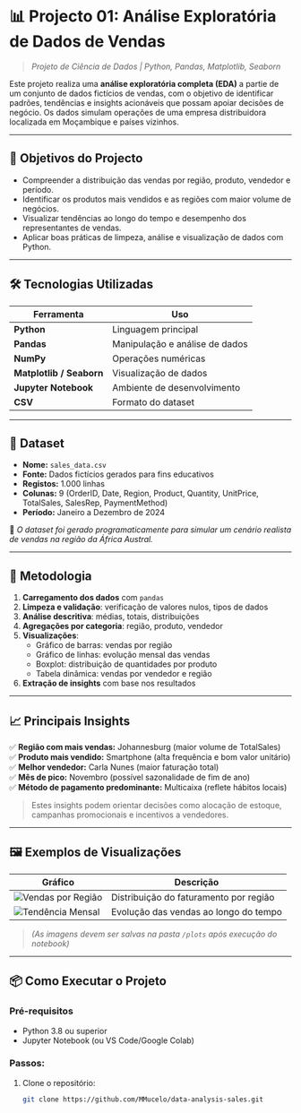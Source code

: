 # 📊 Projecto 01: Análise Exploratória de Dados de Vendas

> *Projeto de Ciência de Dados | Python, Pandas, Matplotlib, Seaborn*

Este projeto realiza uma **análise exploratória completa (EDA)** a partie de um conjunto de dados fictícios de vendas, com o objetivo de identificar padrões, tendências e insights acionáveis que possam apoiar decisões de negócio. Os dados simulam operações de uma empresa distribuidora localizada em Moçambique e países vizinhos.

---

## 🎯 Objetivos do Projecto

- Compreender a distribuição das vendas por região, produto, vendedor e período.
- Identificar os produtos mais vendidos e as regiões com maior volume de negócios.
- Visualizar tendências ao longo do tempo e desempenho dos representantes de vendas.
- Aplicar boas práticas de limpeza, análise e visualização de dados com Python.

---

## 🛠 Tecnologias Utilizadas

| Ferramenta | Uso |
|----------|-----|
| **Python** | Linguagem principal |
| **Pandas** | Manipulação e análise de dados |
| **NumPy** | Operações numéricas |
| **Matplotlib / Seaborn** | Visualização de dados |
| **Jupyter Notebook** | Ambiente de desenvolvimento |
| **CSV** | Formato do dataset |

---

## 📁 Dataset

- **Nome:** `sales_data.csv`
- **Fonte:** Dados fictícios gerados para fins educativos
- **Registos:** 1.000 linhas
- **Colunas:** 9 (OrderID, Date, Region, Product, Quantity, UnitPrice, TotalSales, SalesRep, PaymentMethod)
- **Período:** Janeiro a Dezembro de 2024

📌 *O dataset foi gerado programaticamente para simular um cenário realista de vendas na região da África Austral.*

---

## 🧠 Metodologia

1. **Carregamento dos dados** com `pandas`
2. **Limpeza e validação**: verificação de valores nulos, tipos de dados
3. **Análise descritiva**: médias, totais, distribuições
4. **Agregações por categoria**: região, produto, vendedor
5. **Visualizações**:
   - Gráfico de barras: vendas por região
   - Gráfico de linhas: evolução mensal das vendas
   - Boxplot: distribuição de quantidades por produto
   - Tabela dinâmica: vendas por vendedor e região
6. **Extração de insights** com base nos resultados

---

## 📈 Principais Insights

✅ **Região com mais vendas:** Johannesburg (maior volume de TotalSales)  
✅ **Produto mais vendido:** Smartphone (alta frequência e bom valor unitário)  
✅ **Melhor vendedor:** Carla Nunes (maior faturação total)  
✅ **Mês de pico:** Novembro (possível sazonalidade de fim de ano)  
✅ **Método de pagamento predominante:** Multicaixa (reflete hábitos locais)

> Estes insights podem orientar decisões como alocação de estoque, campanhas promocionais e incentivos a vendedores.

---

## 🖼 Exemplos de Visualizações

| Gráfico | Descrição |
|-------|-----------|
| ![Vendas por Região](plots/sales_by_region.png) | Distribuição do faturamento por região |
| ![Tendência Mensal](plots/monthly_trend.png) | Evolução das vendas ao longo do tempo |

> *(As imagens devem ser salvas na pasta `/plots` após execução do notebook)*

---

## 📦 Como Executar o Projeto

### Pré-requisitos
- Python 3.8 ou superior
- Jupyter Notebook (ou VS Code/Google Colab)

### Passos:

1. Clone o repositório:
   ```bash
   git clone https://github.com/MMucelo/data-analysis-sales.git 
